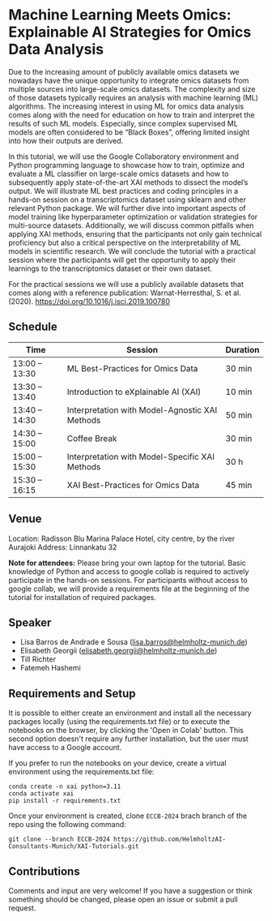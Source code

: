 # Machine Learning Meets Omics: Explainable AI Strategies for Omics Data Analysis

Due to the increasing amount of publicly available omics datasets we nowadays have the unique opportunity to integrate omics datasets from multiple sources into large-scale omics datasets. The complexity and size of those datasets typically requires an analysis with machine learning (ML) algorithms. The increasing interest in using ML for omics data analysis comes along with the need for education on how to train and interpret the results of such ML models. Especially, since complex supervised ML models are often considered to be “Black Boxes”, offering limited insight into how their outputs are derived.

In this tutorial, we will use the Google Collaboratory environment and Python programming language to showcase how to train, optimize and evaluate a ML classifier on large-scale omics datasets and how to subsequently apply state-of-the-art XAI methods to dissect the model’s output. We will illustrate ML best practices and coding principles in a hands-on session on a transcriptomics dataset using sklearn and other relevant Python package. We will further dive into important aspects of model training like hyperparameter optimization or validation strategies for multi-source datasets. Additionally, we will discuss common pitfalls when applying XAI methods, ensuring that the participants not only gain technical proficiency but also a critical perspective on the interpretability of ML models in scientific research. We will conclude the tutorial with a practical session where the participants will get the opportunity to apply their learnings to the transcriptomics dataset or their own dataset.

For the practical sessions we will use a publicly available datasets that comes along with a reference publication: Warnat-Herresthal, S. et al. (2020). https://doi.org/10.1016/j.isci.2019.100780

## Schedule

|  Time | Session  | Duration  |
|---|---|---|
| 13:00 – 13:30 | ML Best-Practices for Omics Data | 30 min|
| 13:30 – 13:40 | Introduction to eXplainable AI (XAI) | 10 min|
| 13:40 – 14:30 | Interpretation with Model-Agnostic XAI Methods | 50 min|
| 14:30 – 15:00 | Coffee Break | 30 min|
| 15:00 – 15:30 | Interpretation with Model-Specific XAI Methods | 30 h| 
| 15:30 – 16:15 | XAI Best-Practices for Omics Data | 45 min|

## Venue

Location: Radisson Blu Marina Palace Hotel, city centre, by the river Aurajoki
Address: Linnankatu 32

**Note for attendees:** Please bring your own laptop for the tutorial. Basic knowledge of Python and access to google collab is required to actively participate in the hands-on sessions. For participants without access to google collab, we will provide a requirements file at the beginning of the tutorial for installation of required packages.


## Speaker

- Lisa Barros de Andrade e Sousa ([lisa.barros@helmholtz-munich.de](mailto:lisa.barros@helmholtz-munich.de))
- Elisabeth Georgii ([elisabeth.georgii@helmholtz-munich.de](mailto:elisabeth.georgii@helmholtz-munich.de))
- Till Richter 
- Fatemeh Hashemi 


## Requirements and Setup

It is possible to either create an environment and install all the necessary packages locally (using the requirements.txt file) or to execute the notebooks on the browser, by clicking the 'Open in Colab' button. This second option doesn't require any further installation, but the user must have access to a Google account.

If you prefer to run the notebooks on your device, create a virtual environment using the requirements.txt file:
```
conda create -n xai python=3.11
conda activate xai
pip install -r requirements.txt
```

Once your environment is created, clone `ECCB-2024` brach branch of the repo using the following command:

```
git clone --branch ECCB-2024 https://github.com/HelmholtzAI-Consultants-Munich/XAI-Tutorials.git
```

## Contributions

Comments and input are very welcome! If you have a suggestion or think something should be changed, please open an issue or submit a pull request. 
